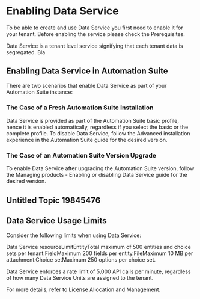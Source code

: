 ﻿---
sidebar_position: 1
---

# Enabling Data Service

To be able to create and use Data Service you first need to enable it for your tenant. Before enabling the service please check the Prerequisites.

Data Service is a tenant level service signifying that each tenant data is segregated. Bla

## Enabling Data Service in Automation Suite

There are two scenarios that enable Data Service as part of your Automation Suite instance:


### The Case of a Fresh Automation Suite Installation

Data Service is provided as part of the Automation Suite basic profile, hence it is enabled
      automatically, regardless if you select the basic or the complete profile. To disable Data
      Service, follow the Advanced installation experience in the Automation Suite guide for
      the desired version.


### The Case of an Automation Suite Version Upgrade

To enable Data Service after upgrading the Automation Suite version, follow the Managing
        products - Enabling or disabling Data Service guide for the desired version.


## Untitled Topic 19845476




## Data Service Usage Limits

Consider the following limits when using Data Service:

Data Service resourceLimitEntityTotal maximum of 500 entities and choice sets per tenant.FieldMaximum 200 fields per entity.FileMaximum 10 MB per attachment.Choice setMaximum 250 options per choice set.

Data Service enforces a rate limit of 5,000 API calls per minute, regardless of how many Data Service Units are assigned to the tenant.

For more details, refer to License Allocation and Management.

